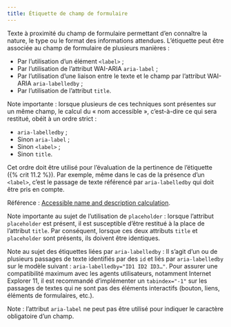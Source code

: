 ```yaml
---
title: Étiquette de champ de formulaire
---
```


Texte à proximité du champ de formulaire permettant d’en connaître la nature,
le type ou le format des informations attendues. L’étiquette peut être
associée au champ de formulaire de plusieurs manières :

- Par l’utilisation d’un élément `<label>` ;
- Par l’utilisation de l’attribut WAI-ARIA `aria-label` ;
- Par l’utilisation d’une liaison entre le texte et le champ par l’attribut WAI-ARIA `aria-labelledby` ;
- Par l’utilisation de l’attribut `title`.

Note importante : lorsque plusieurs de ces techniques sont présentes sur un
même champ, le calcul du « nom accessible », c’est-à-dire ce qui sera
restitué, obéit à un ordre strict :

- `aria-labelledby` ;
- Sinon `aria-label` ;
- Sinon `<label>` ;
- Sinon `title`.

Cet ordre doit être utilisé pour l’évaluation de la pertinence de l’étiquette
({% crit 11.2 %}). Par exemple, même dans le cas de la présence d’un
`<label>`, c’est le passage de texte référencé par `aria-labelledby` qui doit
être pris en compte.

Référence : <span lang="en">[Accessible name and description calculation](https://www.w3.org/TR/html-aam-1.0/#accessible-name-and-description-computation)</span>.

Note importante au sujet de l’utilisation de `placeholder` : lorsque
l’attribut `placeholder` est présent, il est susceptible d’être restitué à la
place de l’attribut `title`. Par conséquent, lorsque ces deux attributs
`title` et `placeholder` sont présents, ils doivent être identiques.

Note au sujet des étiquettes liées par `aria-labelledby` : Il s’agit d’un ou
de plusieurs passages de texte identifiés par des `id` et liés par `aria-labelledby` sur le modèle suivant : `aria-labelledby="ID1 ID2 ID3…"`. 
Pour assurer une compatibilité maximum avec les agents utilisateurs, notamment
Internet Explorer 11, il est recommandé d’implémenter un `tabindex="-1"` sur
les passages de textes qui ne sont pas des éléments interactifs (bouton,
liens, éléments de formulaires, etc.).

Note : l’attribut `aria-label` ne peut pas être utilisé pour indiquer le
caractère obligatoire d’un champ.
